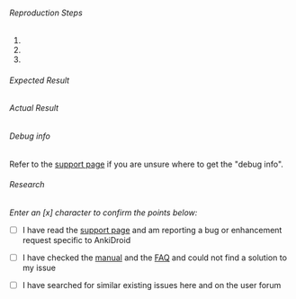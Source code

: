 ###### Reproduction Steps

1. 
2. 
3. 


###### Expected Result



###### Actual Result



###### Debug info
Refer to the [support page](https://ankidroid.org/docs/help.html) if you are unsure where to get the "debug info".

###### Research
*Enter an [x] character to confirm the points below:*

- [ ] I have read the [support page](https://ankidroid.org/docs/help.html) and am reporting a bug or enhancement request specific to AnkiDroid
- [ ] I have checked the [manual](https://ankidroid.org/docs/manual.html) and the [FAQ](https://github.com/ankidroid/Anki-Android/wiki/FAQ) and could not find a solution to my issue
- [ ] I have searched for similar existing issues here and on the user forum

